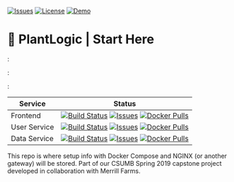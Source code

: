 [![Issues](https://img.shields.io/github/issues/plantlogic/start-here.svg?style=flat)](https://github.com/plantlogic/start-here/issues) [![License](https://img.shields.io/github/license/plantlogic/start-here.svg?style=flat)](https://github.com/plantlogic/start-here/blob/master/LICENSE) [![Demo](https://img.shields.io/badge/demo-live-success.svg)](https://demo.plantlogic.org)
# 🌱 PlantLogic | Start Here
: 

: 

: 


| Service  | Status |
|----------|--------|
| Frontend | [![Build Status](https://travis-ci.org/plantlogic/frontend.svg?branch=master)](https://travis-ci.org/plantlogic/frontend) [![Issues](https://img.shields.io/github/issues/plantlogic/frontend.svg?style=flat)](https://github.com/plantlogic/frontend/issues) [![Docker Pulls](https://img.shields.io/docker/pulls/plantlogic/frontend.svg?style=flat)](https://hub.docker.com/r/plantlogic/frontend)           |
| User Service | [![Build Status](https://travis-ci.org/plantlogic/user-service.svg?branch=master)](https://travis-ci.org/plantlogic/user-service) [![Issues](https://img.shields.io/github/issues/plantlogic/user-service.svg?style=flat)](https://github.com/plantlogic/user-service/issues) [![Docker Pulls](https://img.shields.io/docker/pulls/plantlogic/user-service.svg?style=flat)](https://hub.docker.com/r/plantlogic/user-service) |
| Data Service | [![Build Status](https://travis-ci.org/plantlogic/data-service.svg?branch=master)](https://travis-ci.org/plantlogic/data-service) [![Issues](https://img.shields.io/github/issues/plantlogic/data-service.svg?style=flat)](https://github.com/plantlogic/data-service/issues) [![Docker Pulls](https://img.shields.io/docker/pulls/plantlogic/data-service.svg?style=flat)](https://hub.docker.com/r/plantlogic/data-service) |

This repo is where setup info with Docker Compose and NGINX (or another gateway) will be stored. Part of our CSUMB Spring 2019 capstone project developed in collaboration with Merrill Farms.